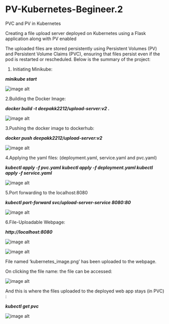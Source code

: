 # PV-Kubernetes-Begineer.2



PVC and PV in Kubernetes

Creating a file upload server deployed on Kubernetes using a Flask application along with PV enabled

The uploaded files are stored persistently using Persistent Volumes (PV) and Persistent Volume Claims (PVC), ensuring that files persist even if the pod is restarted or rescheduled. Below is the summary of the project:

1. Initiating Minikube:

  **_minikube start_**



![image alt](https://github.com/Dpk808/PV-Kubernetes-Begineer.2/blob/main/Screenshots/1.%20Started%20minikube.png)

















2.Building the Docker Image:  

  **_docker build -t deepakk2212/upload-server:v2 ._**

![image alt](https://github.com/Dpk808/PV-Kubernetes-Begineer.2/blob/main/Screenshots/2.%20Building%20the%20Docker%20Image.png)


3.Pushing the docker image to dockerhub:

  **_docker push deepakk2212/upload-server:v2_**


![image alt](https://github.com/Dpk808/PV-Kubernetes-Begineer.2/blob/main/Screenshots/3.%20Pushed%20the%20docker%20image%20to%20dockerhub.png)


4.Applying the yaml files: (deployment.yaml, service.yaml and pvc.yaml)

  **_kubectl apply -f pvc.yaml
  kubectl apply -f deployment.yaml
  kubectl apply -f service.yaml_**

![image alt](https://github.com/Dpk808/PV-Kubernetes-Begineer.2/blob/main/Screenshots/4.%20Applied%20the%20yaml%20files.png)


5.Port forwarding to the localhost:8080

  **_kubectl port-forward svc/upload-server-service 8080:80_**



![image alt](https://github.com/Dpk808/PV-Kubernetes-Begineer.2/blob/main/Screenshots/4.5%20Port%20forwarding.png)




6.File-Uploadable Webpage:

  **_http://localhost:8080_**


![image alt](https://github.com/Dpk808/PV-Kubernetes-Begineer.2/blob/main/Screenshots/5.%20Uploadable%20Webpage.png)



![image alt](https://github.com/Dpk808/PV-Kubernetes-Begineer.2/blob/main/Screenshots/6.%20File%20is%20uploaded.png)



File named ‘kubernetes_image.png’ has been uploaded to the webpage.


On clicking the file name: the file can be accessed:


![image alt](https://github.com/Dpk808/PV-Kubernetes-Begineer.2/blob/main/Screenshots/7.%20seeing%20the%20uploaded%20image.png)



And this is where the files uploaded to the deployed web app stays (in PVC) :

  _**kubectl get pvc**_


![image alt](https://github.com/Dpk808/PV-Kubernetes-Begineer.2/blob/main/Screenshots/8.%20This%20is%20where%20the%20uploaded%20files%20stay.png)
